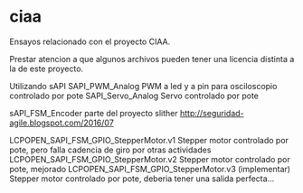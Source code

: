 # ciaa
Ensayos relacionado con el proyecto CIAA.

Prestar atencion a que algunos archivos pueden tener una licencia distinta a la de este proyecto.

Utilizando sAPI
   SAPI_PWM_Analog
      PWM a led y a pin para osciloscopio controlado por pote
   SAPI_Servo_Analog
      Servo controlado por pote


   sAPI_FSM_Encoder
      parte del proyecto slither http://seguridad-agile.blogspot.com/2016/07



   LCPOPEN_SAPI_FSM_GPIO_StepperMotor.v1
      Stepper motor controlado por pote, pero falla cadencia de giro por otras actividades
   LCPOPEN_SAPI_FSM_GPIO_StepperMotor.v2
      Stepper motor controlado por pote, mejorado 
   LCPOPEN_SAPI_FSM_GPIO_StepperMotor.v3 (implementar)
      Stepper motor controlado por pote, deberia tener una salida perfecta...
